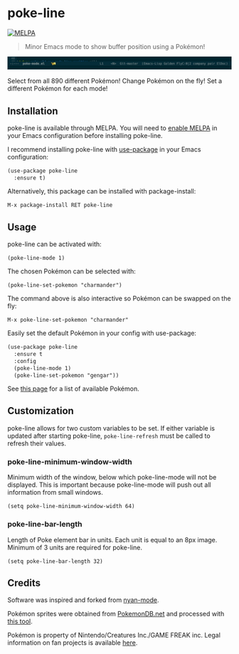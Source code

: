 # poke-line

[![MELPA](https://melpa.org/packages/poke-line-badge.svg)](https://melpa.org/#/poke-line)

> Minor Emacs mode to show buffer position using a Pokémon!

![Demo GIF](/docs/demo.gif)

Select from all 890 different Pokémon! Change Pokémon on the fly! Set a
different Pokémon for each mode!

## Installation

poke-line is available through MELPA. You will need to
[enable MELPA](https://melpa.org/#/getting-started) in your Emacs
configuration before installing poke-line.

I recommend installing poke-line with
[use-package](https://github.com/jwiegley/use-package) in your Emacs
configuration:

```elisp
(use-package poke-line
  :ensure t)
```

Alternatively, this package can be installed with
package-install:

```elisp
M-x package-install RET poke-line
```

## Usage

poke-line can be activated with:

```elisp
(poke-line-mode 1)
```

The chosen Pokémon can be selected with:

```elisp
(poke-line-set-pokemon "charmander")
```

The command above is also interactive so Pokémon can be swapped
on the fly:

```elisp
M-x poke-line-set-pokemon "charmander"
```

Easily set the default Pokémon in your config with use-package:

```elisp
(use-package poke-line
  :ensure t
  :config
  (poke-line-mode 1)
  (poke-line-set-pokemon "gengar"))
```

See [this page](docs/pokemon.md) for a list of available Pokémon.

## Customization

poke-line allows for two custom variables to be set. If either variable is
updated after starting poke-line, `poke-line-refresh` must be called to
refresh their values.

### poke-line-minimum-window-width

Minimum width of the window, below which poke-line-mode will not be displayed. This
is important because poke-line-mode will push out all information from small
windows.

```elisp
(setq poke-line-minimum-window-width 64)
```

### poke-line-bar-length

Length of Poke element bar in units.  Each unit is equal to an 8px image.
Minimum of 3 units are required for poke-line.

```elisp
(setq poke-line-bar-length 32)
```

## Credits

Software was inspired and forked from [nyan-mode](https://github.com/TeMPOraL/nyan-mode).

Pokémon sprites were obtained from [PokemonDB.net](https://img.pokemondb.net/sprites/)
and processed with [this tool](https://github.com/RyanMillerC/poke-position-images).

Pokémon is property of Nintendo/Creatures Inc./GAME FREAK inc. Legal
information on fan projects is available [here](https://www.pokemon.com/us/legal/).
